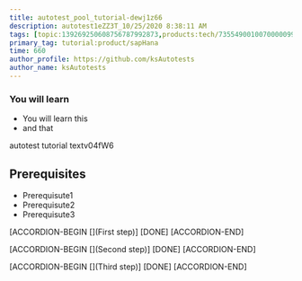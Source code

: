 ```yaml
---
title: autotest_pool_tutorial-dewj1z66
description: autotest1eZZ3T_10/25/2020 8:38:11 AM
tags: [topic:139269250608756787992873,products:tech/73554900100700000996,tutorial:experience/advanced]
primary_tag: tutorial:product/sapHana
time: 660
author_profile: https://github.com/ksAutotests
author_name: ksAutotests
---
```

### You will learn
- You will learn this
- and that

autotest tutorial textv04fW6

## Prerequisites
- Prerequisute1
- Prerequisute2
- Prerequisute3

[ACCORDION-BEGIN [](First step)]
[DONE]
[ACCORDION-END]

[ACCORDION-BEGIN [](Second step)]
[DONE]
[ACCORDION-END]

[ACCORDION-BEGIN [](Third step)]
[DONE]
[ACCORDION-END]

